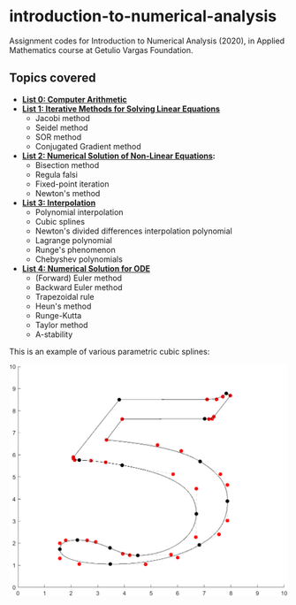 # introduction-to-numerical-analysis

Assignment codes for Introduction to Numerical Analysis (2020), in Applied Mathematics course at Getulio Vargas Foundation.

## Topics covered

- **[List 0: Computer Arithmetic](https://github.com/lucasresck/introduction-to-numerical-analysis/tree/master/list_0)**
- **[List 1: Iterative Methods for Solving Linear Equations](https://github.com/lucasresck/introduction-to-numerical-analysis/tree/master/list_1)**
  - Jacobi method
  - Seidel method
  - SOR method
  - Conjugated Gradient method
- **[List 2: Numerical Solution of Non-Linear Equations](https://github.com/lucasresck/introduction-to-numerical-analysis/tree/master/list_2):**
  - Bisection method
  - Regula falsi
  - Fixed-point iteration
  - Newton's method
- **[List 3: Interpolation](https://github.com/lucasresck/introduction-to-numerical-analysis/tree/master/list_3)**
  - Polynomial interpolation
  - Cubic splines
  - Newton's divided differences interpolation polynomial
  - Lagrange polynomial
  - Runge's phenomenon
  - Chebyshev polynomials
- **[List 4: Numerical Solution for ODE](https://github.com/lucasresck/introduction-to-numerical-analysis/tree/master/list_4)**
  - (Forward) Euler method
  - Backward Euler method
  - Trapezoidal rule
  - Heun's method
  - Runge-Kutta
  - Taylor method
  - A-stability

This is an example of various parametric cubic splines:

<img src="https://raw.githubusercontent.com/lucasresck/introduction-to-numerical-analysis/master/list_3/report/images/5.png" width="600">
